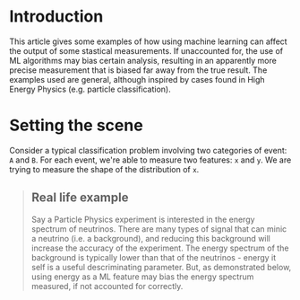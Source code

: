 # Introduction
This article gives some examples of how using machine learning can affect the output of some stastical measurements. If unaccounted for, the use of ML algorithms may bias certain analysis, resulting in an apparently more precise measurement that is biased far away from the true result. The examples used are general, although inspired by cases found in High Energy Physics (e.g. particle classification). 

# Setting the scene
Consider a typical classification problem involving two categories of event: ```A``` and ```B```. For each event, we're able to measure two features: ```x``` and ```y```. We are trying to measure the shape of the distribution of ```x```.

> ## Real life example
> Say a Particle Physics experiment is interested in the energy spectrum of neutrinos. There are many types of signal that can minic a neutrino (i.e. a background), and reducing this background will increase the accuracy of the experiment. The energy spectrum of the background is typically lower than that of the neutrinos - energy it self is a useful descriminating parameter. But, as demonstrated below, using energy as a ML feature may bias the energy spectrum measured, if not accounted for correctly. 
